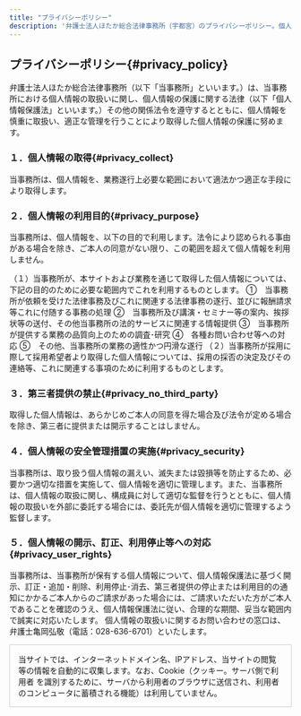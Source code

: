 ```yaml
---
title: "プライバシーポリシー"
description: '弁護士法人ほたか総合法律事務所（宇都宮）のプライバシーポリシー。個人情報の取得・利用目的・第三者提供・安全管理措置などの取扱方針を掲載しています。'
---
```


## プライバシーポリシー{#privacy_policy}


弁護士法人ほたか総合法律事務所（以下「当事務所」といいます。）は、当事務所における個人情報の取扱いに関し、個人情報の保護に関する法律（以下「個人情報保護法」といいます。）その他の関係法令を遵守するとともに、個人情報を慎重に取扱い、適正な管理を行うことにより取得した個人情報の保護に努めます。

### １．個人情報の取得{#privacy_collect}

当事務所は、個人情報を、業務遂行上必要な範囲において適法かつ適正な手段により取得します。

### ２．個人情報の利用目的{#privacy_purpose}
当事務所は、個人情報を、以下の目的で利用します。法令により認められる事由がある場合を除き、ご本人の同意がない限り、この範囲を超えて個人情報を利用しません。

（１）当事務所が、本サイトおよび業務を通じて取得した個人情報については、下記の目的のために必要な範囲内でこれを利用するものとします。
①　当事務所が依頼を受けた法律事務及びこれに関連する法律事務の遂行、並びに報酬請求等これに付随する事務の処理
②　当事務所及び講演・セミナー等の案内、挨拶状等の送付、その他当事務所の法的サービスに関連する情報提供
③　当事務所が提供する業務の品質向上のための調査･研究
④　各種お問い合わせ等への対応
⑤　その他、当事務所の業務の適性かつ円滑な遂行
（２）当事務所が採用に際して採用希望者より取得した個人情報については、採用の採否の決定及びその連絡等、これに関連する事項のために利用するものとします。

### ３．第三者提供の禁止{#privacy_no_third_party}
取得した個人情報は、あらかじめご本人の同意を得た場合及び法令が定める場合を除き、第三者に提供または開示することはしません。

### ４．個人情報の安全管理措置の実施{#privacy_security}
当事務所は、取り扱う個人情報の漏えい、滅失または毀損等を防止するため、必要かつ適切な措置を実施して、個人情報を適切に管理します。また、当事務所は、個人情報の取扱に関し、構成員に対して適切な監督を行うとともに、個人情報の取扱いを外部に委託する場合には、委託先が個人情報を適切に管理するよう監督します。

### ５．個人情報の開示、訂正、利用停止等への対応{#privacy_user_rights}
当事務所は、当事務所が保有する個人情報について、個人情報保護法に基づく開示、訂正・追加・削除、利用停止･消去、第三者提供の停止または利用目的の通知にかかるご本人からのご請求があった場合には、ご請求いただいた方がご本人であることを確認のうえ、個人情報保護法に従い、合理的な期間、妥当な範囲内で誠実に対応いたします。
個人情報の取扱いに関するお問い合わせの窓口は、弁護士亀岡弘敬（電話：028-636-6701）といたします。

<div style="border:1px solid #ccc;padding:15px">
当サイトでは、インターネットドメイン名、IPアドレス、当サイトの閲覧等の情報を自動的に収集します。なお、Cookie（クッキー。サーバ側で利用者 を識別するために、サーバから利用者のブラウザに送信され、利用者のコンピュータに蓄積される機能）は利用していません。
</div>